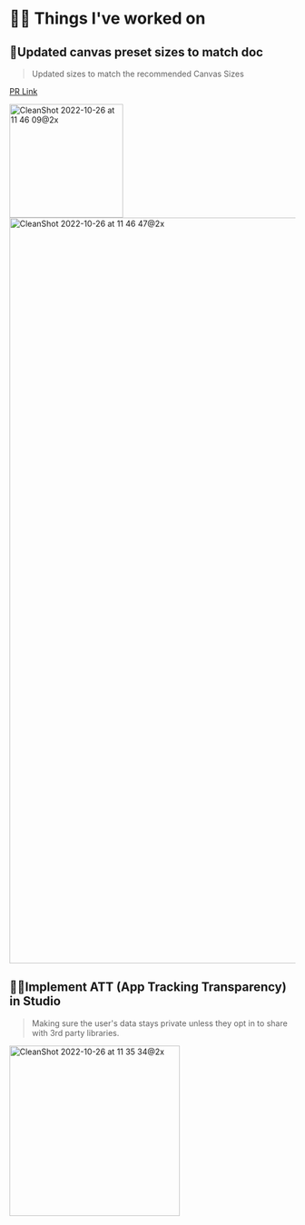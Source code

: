 # 👨‍🏭 Things I've worked on

## 📐Updated canvas preset sizes to match doc

> Updated sizes to match the recommended Canvas Sizes


[PR Link]()

<img width="200" alt="CleanShot 2022-10-26 at 11 46 09@2x" src="https://user-images.githubusercontent.com/80469971/197994184-1570937a-47a9-4fbc-97cb-091f5703acc7.png">

<img width="1314" alt="CleanShot 2022-10-26 at 11 46 47@2x" src="https://user-images.githubusercontent.com/80469971/197994342-26524035-7e03-4540-8003-211ba740c23b.png">

## 🕵️‍♂️Implement ATT (App Tracking Transparency) in Studio

> Making sure the user's data stays private unless they opt in to share with 3rd party libraries.

<img title="" src="https://user-images.githubusercontent.com/80469971/197991772-00bb9784-55dc-468c-919c-1c95b8a58218.png" alt="CleanShot 2022-10-26 at 11 35 34@2x" width="300" data-align="left">
